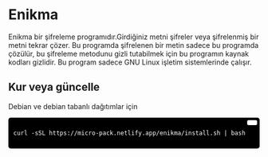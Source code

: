 # Enikma
Enikma bir şifreleme programıdır.Girdiğiniz metni şifreler veya şifrelenmiş bir metni tekrar çözer. Bu programda şifrelenen bir metin sadece bu programda çözülür, bu şifreleme metodunu gizli tutabilmek için bu programın kaynak kodları gizlidir. Bu program sadece GNU Linux işletim sistemlerinde çalışır.
## Kur veya güncelle
Debian ve debian tabanlı dağıtımlar için
<div style="background-color:#000; color:#fff; padding:10px; border-radius:5px; position:relative;">
  <button style="position:absolute; top:5px; right:5px; background-color:#fff; border:none; color:#000; padding:5px 10px; border-radius:3px;" onclick="navigator.clipboard.writeText('curl -sSL https://micro-pack.netlify.app/enikma/install.sh | bash')"></button>
  <pre><code>curl -sSL https://micro-pack.netlify.app/enikma/install.sh | bash</code></pre>
</div>

